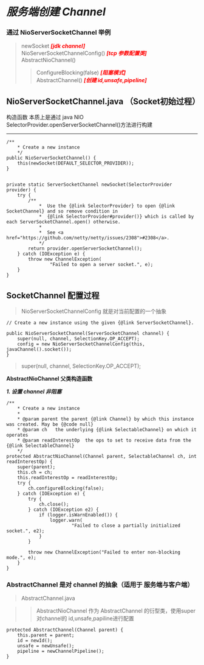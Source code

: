 # ***服务端创建 Channel***
### 通过 NioServerSocketChannel 举例

>newSocket ***<font color=#FF0000 >[jdk channel]</font>***  
>NioServerSocketChannelConfig() ***<font color=#FF0000 >[tcp 参数配置类]</font>***   
>AbstractNioChannel()  
>>ConfigureBlocking(false)  ***<font color=#FF0000 >[阻塞模式]</font>***   
>>AbstractChannel()  ***<font color=#FF0000 >[创建 id,unsafe,pipeline]</font>***   

NioServerSocketChannel.java （Socket初始过程）
---- 

构造函数 本质上是通过 java NIO SelectorProvider.openServerSocketChannel()方法进行构建

---
```
/**
    * Create a new instance
    */
public NioServerSocketChannel() {
    this(newSocket(DEFAULT_SELECTOR_PROVIDER));
}


private static ServerSocketChannel newSocket(SelectorProvider provider) {
    try {
        /**
            *  Use the {@link SelectorProvider} to open {@link SocketChannel} and so remove condition in
            *  {@link SelectorProvider#provider()} which is called by each ServerSocketChannel.open() otherwise.
            *
            *  See <a href="https://github.com/netty/netty/issues/2308">#2308</a>.
            */
        return provider.openServerSocketChannel();
    } catch (IOException e) {
        throw new ChannelException(
                "Failed to open a server socket.", e);
    }
}
```

SocketChannel 配置过程
----

>NioServerSocketChannelConfig 就是对当前配置的一个抽象
```
// Create a new instance using the given {@link ServerSocketChannel}.
    
public NioServerSocketChannel(ServerSocketChannel channel) {
    super(null, channel, SelectionKey.OP_ACCEPT);
    config = new NioServerSocketChannelConfig(this, javaChannel().socket());
}
```

>super(null, channel, SelectionKey.OP_ACCEPT); 

**AbstractNioChannel 父类构造函数**

***1. 设置 channel 非阻塞***

```
/**
    * Create a new instance
    *
    * @param parent the parent {@link Channel} by which this instance was created. May be {@code null}
    * @param ch   the underlying {@link SelectableChannel} on which it operates
    * @param readInterestOp  the ops to set to receive data from the {@link SelectableChannel}
    */
protected AbstractNioChannel(Channel parent, SelectableChannel ch, int readInterestOp) {
    super(parent);
    this.ch = ch;
    this.readInterestOp = readInterestOp;
    try {
        ch.configureBlocking(false);
    } catch (IOException e) {
        try {
            ch.close();
        } catch (IOException e2) {
            if (logger.isWarnEnabled()) {
                logger.warn(
                        "Failed to close a partially initialized socket.", e2);
            }
        }

        throw new ChannelException("Failed to enter non-blocking mode.", e);
    }
}
```
### AbstractChannel 是对 channel 的抽象（适用于 服务端与客户端） ###

>AbstractChannel.java

>>AbstractNioChannel 作为 AbstractChannel 的衍型类，使用super对channel的 id,unsafe,papiline进行配置
```
protected AbstractChannel(Channel parent) {
    this.parent = parent;
    id = newId();
    unsafe = newUnsafe();
    pipeline = newChannelPipeline();
}
```

